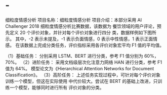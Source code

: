 # -
细粒度情感分析
项目名称：细粒度情感分析
项目介绍：本部分采用 AI Challenger 2018 细粒度情感分析比赛数据，该数据为
餐饮领域的用户评论，预先定义 20 个评价对象，并针对每个评价对象进行四分
类，数据样例如下图所示。
其中，-2 表示未提及，-1 表示负面情感，0 表示中性情感，1 表示正面情感。
在该数据上完成分类任务，评价指标采用各评价对象宏平均 F1 值的平均值。

（1）基础任务：
分别采用 LSTM、BERT 进行分类，参考 F1 值分别为 60%，70%。
（2）进阶任务：
采用文档级层次化注意力网络 HAN 进行分类，参考 F1 值为 64%。
模型论文为《Hierarchical Attention Networks for Document Classification》。
（3）高阶任务：
上述任务实现过程中，可针对每个评价对象训练一个模型，但这在实际使用
中代价较大。尝试在 BERT 的基础上改进，只训练一个模型，能够同时进行所有
评价对象的分类。
